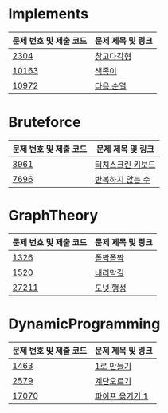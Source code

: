 # Implements

| 문제 번호 및 제출 코드 | 문제 제목 및 링크 |
| ---- | ---- |
| [2304](src/AlgorithmStudy/N2304.java) | [창고다각형](https://www.acmicpc.net/problem/2304)<br> |
| [10163](src/N10163.java) | [색종이](https://www.acmicpc.net/problem/10163)<br> |
| [10972](src/N10972.java) | [다음 순열](https://www.acmicpc.net/problem/10972)<br> |

# Bruteforce

| 문제 번호 및 제출 코드 | 문제 제목 및 링크 |
| ---- | ---- |
| [3961](src/Bruteforce/N3961.java) | [터치스크린 키보드](https://www.acmicpc.net/problem/3961)<br> |
| [7696](src/Bruteforce/N7696.java) | [반복하지 않는 수](https://www.acmicpc.net/problem/7696)<br> |

# GraphTheory

| 문제 번호 및 제출 코드 | 문제 제목 및 링크 |
| ---- | ---- |
| [1326](src/GraphTheory/N1326.java) | [폴짝폴짝](https://www.acmicpc.net/problem/1326)<br> |
| [1520](src/GraphTheory/N1520.java) | [내리막길](https://www.acmicpc.net/problem/1520)<br> |
| [27211](src/GraphTheory/N27211.java) | [도넛 행성](https://www.acmicpc.net/problem/27211)<br> |

# DynamicProgramming

| 문제 번호 및 제출 코드 | 문제 제목 및 링크 |
| ---- | ---- |
| [1463](src/DynamicProgramming/N1463.java) | [1로 만들기](https://www.acmicpc.net/problem/1463)<br> |
| [2579](src/DynamicProgramming/N2579.java) | [계단오르기](https://www.acmicpc.net/problem/2579) |
| [17070](src/DynamicProgramming/N17070.java) | [파이프 옮기기 1](https://www.acmicpc.net/problem/17070) |
